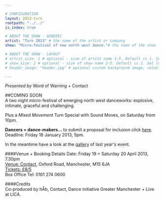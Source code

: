 ```yaml
---

# CONFIGURATION
layout: 2013-turn
rootpath: "../../"
is_index: true

# ABOUT THE SHOW - GENERIC
artist: "Turn 2013" # the name of the artist or company
show: "Micro-festival of new north west dance."# the name of the show

# ABOUT THE SHOW - LAYOUT
# artist_size: 1 # optional - size of artist name 1-5. Default is 1. Set longer names to lower values
# show_size: 2 # optional - size of show name 2-5. Default is 2. Set longer names to lower values
# header_image: "header.jpg" # optional custom background image, relative to current page

---
```

*Presented by* Word of Warning + Contact    

##COMING SOON    
A two night micro-festival of emerging north west danceworks:  explosive, intimate, graceful and challenging.

Plus a *Mixed Movement* Turn Special with Sound Moves, on Saturday from 10pm.    

**Dancers + dance-makers...** to submit a proposal for inclusion click [here](http://turnmcr.org).    
Deadline: Friday 18 January 2013, 5pm.    

In the meantime have a look at the [gallery](/galleries/2012-turn/index.html) of last year's event.    

####Venue + Booking Details
Date: Friday 19 + Saturday 20 April 2013, 7.30pm    
[Venue: Contact](http://contactmcr.com/visit/getting-here/), Oxford Road, Manchester, M15 6JA    
[Tickets: £8/5](http://contactmcr.com/whats-on/1201-turn-2013/)    
Box Office Tel: 0161 274 0600   
       
####Credits         
Co-produced by hÅb, Contact, Dance initiative Greater Manchester + Live at LICA.